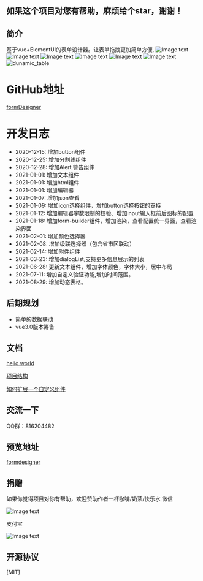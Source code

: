 ## 如果这个项目对您有帮助，麻烦给个star，谢谢！
## 简介
基于vue+ElementUI的表单设计器。让表单拖拽更加简单方便,
![Image text](https://gitee.com/wurong19870715/formDesigner/raw/master/public/img/designer.png)
![Image text](https://gitee.com/wurong19870715/formDesigner/raw/master/public/img/preview.png)
![Image text](https://gitee.com/wurong19870715/formDesigner/raw/master/public/img/edit-form.png)
![Image text](https://gitee.com/wurong19870715/formDesigner/raw/master/public/img/config-json.png)
![Image text](https://gitee.com/wurong19870715/formDesigner/raw/master/public/img/val-json.png)
![Image text](https://gitee.com/wurong19870715/formDesigner/raw/master/public/img/dialogList.png)
![dunamic_table](https://gitee.com/wurong19870715/formDesigner/raw/master/public/img/dynamic_table.png)

# GitHub地址
[formDesigner](https://github.com/wison-wu/formDesigner)

# 开发日志
- 2020-12-15: 增加button组件
- 2020-12-25: 增加分割线组件
- 2020-12-28: 增加Alert 警告组件
- 2021-01-01: 增加文本组件
- 2021-01-01: 增加html组件
- 2021-01-01: 增加编辑器
- 2021-01-07: 增加json查看
- 2021-01-09: 增加icon选择组件，增加button选择按钮的支持
- 2021-01-12: 增加编辑器字数限制的校验、增加input输入框前后图标的配置
- 2021-01-18: 增加form-builder组件，增加渲染，查看配置统一界面，查看渲染界面
- 2021-02-01: 增加颜色选择器
- 2021-02-08: 增加级联选择器（包含省市区联动）
- 2021-02-14: 增加附件组件
- 2021-03-23: 增加dialogList,支持更多信息展示的列表
- 2021-06-28: 更新文本组件，增加字体颜色，字体大小，居中布局
- 2021-07-11: 增加自定义验证功能,增加时间范围。
- 2021-08-29: 增加动态表格。

## 后期规划
- 简单的数据联动
- vue3.0版本筹备

## 文档
[hello world](https://my.oschina.net/wison/blog/5276173)

[项目结构](https://my.oschina.net/wison/blog/5276165)

[如何扩展一个自定义组件](https://my.oschina.net/wison/blog/5276172)


## 交流一下

QQ群：816204482

## 预览地址
[formdesigner](http://wurong19870715.gitee.io/formdesigner)



## 捐赠
如果你觉得项目对你有帮助，欢迎赞助作者一杯咖啡/奶茶/快乐水
微信

![Image text](https://gitee.com/wurong19870715/formDesigner/raw/master/public/img/weixin.png )

支付宝

![Image text](https://gitee.com/wurong19870715/formDesigner/raw/master/public/img/zhifubao.png)


## 开源协议
[MIT]


